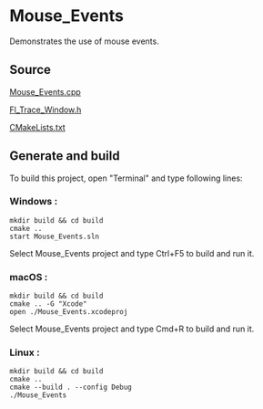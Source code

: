 # Mouse_Events

Demonstrates the use of mouse events.

## Source

[Mouse_Events.cpp](Mouse_Events.cpp)

[Fl_Trace_Window.h](Fl_Trace_Window.h)

[CMakeLists.txt](CMakeLists.txt)

## Generate and build

To build this project, open "Terminal" and type following lines:

### Windows :

``` shell
mkdir build && cd build
cmake .. 
start Mouse_Events.sln
```

Select Mouse_Events project and type Ctrl+F5 to build and run it.

### macOS :

``` shell
mkdir build && cd build
cmake .. -G "Xcode"
open ./Mouse_Events.xcodeproj
```

Select Mouse_Events project and type Cmd+R to build and run it.

### Linux :

``` shell
mkdir build && cd build
cmake .. 
cmake --build . --config Debug
./Mouse_Events
```
